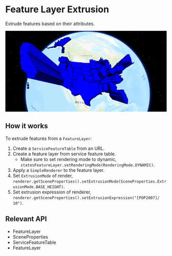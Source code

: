 # Feature Layer Extrusion

Extrude features based on their attributes.

![](FeatureLayerExtrusion.gif)

## How it works

To extrude features from a `FeatureLayer`:

1.  Create a `ServiceFeatureTable` from an URL.
2.  Create a feature layer from service feature table.
    *   Make sure to set rendering mode to dynamic, `statesFeatureLayer.setRenderingMode(RenderingMode.DYNAMIC)`.
3.  Apply a `SimpleRenderer` to the feature layer.
4.  Set `ExtrusionMode` of render, `renderer.getSceneProperties().setExtrusionMode(SceneProperties.ExtrusionMode.BASE_HEIGHT)`.
5. Set extrusion expression of renderer, `renderer.getSceneProperties().setExtrusionExpression("[POP2007]/ 10")`.

## Relevant API

*   FeatureLayer
*   SceneProperties
*   ServiceFeatureTable
*   FeatureLayer
